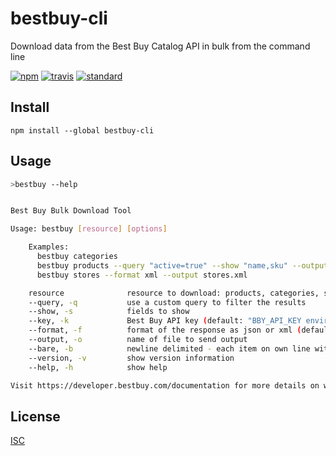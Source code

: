 # bestbuy-cli

Download data from the Best Buy Catalog API in bulk from the command line

[![npm][npm-image]][npm-url]
[![travis][travis-image]][travis-url]
[![standard][standard-image]][standard-url]

[npm-image]: https://img.shields.io/npm/v/bestbuy-cli.svg?style=flat-square
[npm-url]: https://www.npmjs.com/package/bestbuy-cli
[travis-image]: https://img.shields.io/travis/BestBuyAPIs/bestbuy-cli.svg?style=flat-square
[travis-url]: https://travis-ci.org/BestBuyAPIs/bestbuy-cli
[standard-image]: https://img.shields.io/badge/code%20style-standard-brightgreen.svg?style=flat-square
[standard-url]: http://npm.im/standard

## Install

```
npm install --global bestbuy-cli
```

## Usage

```bash
>bestbuy --help


Best Buy Bulk Download Tool

Usage: bestbuy [resource] [options]

    Examples:
      bestbuy categories
      bestbuy products --query "active=true" --show "name,sku" --output products.json
      bestbuy stores --format xml --output stores.xml

    resource              resource to download: products, categories, stores
    --query, -q           use a custom query to filter the results
    --show, -s            fields to show
    --key, -k             Best Buy API key (default: "BBY_API_KEY environment variable")
    --format, -f          format of the response as json or xml (default: "json")
    --output, -o          name of file to send output
    --bare, -b            newline delimited - each item on own line without extra cruft (default: false)
    --version, -v         show version information
    --help, -h            show help

Visit https://developer.bestbuy.com/documentation for more details on writing custom queries.
```

## License

[ISC](LICENSE.md)
